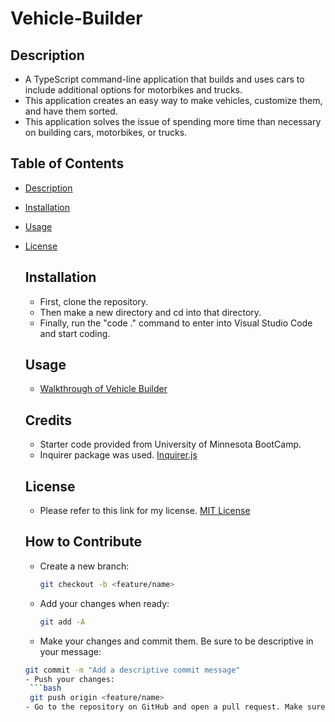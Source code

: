 # Vehicle-Builder

## Description
- A TypeScript command-line application that builds and uses cars to include additional options for motorbikes and trucks.
- This application creates an easy way to make vehicles, customize them, and have them sorted.
- This application solves the issue of spending more time than necessary on building cars, motorbikes, or trucks.

## Table of Contents
- [Description](#description)
- [Installation](#installation)
- [Usage](#installation)
- [License](#license)


  ## Installation
  - First, clone the repository.
  - Then make a new directory and cd into that directory.
  - Finally, run the "code ." command to enter into Visual Studio Code and start coding.
 

  ## Usage
  - [Walkthrough of Vehicle Builder](https://drive.google.com/file/d/1dX5-qyq-yB28hk7GcHJHN7y-x97aVcAk/view?usp=sharing)


  ## Credits
  - Starter code provided from University of Minnesota BootCamp.
  - Inquirer package was used. [Inquirer.js](https://github.com/SBoudrias/Inquirer.js)

  ## License
  - Please refer to this link for my license. [MIT License](https://github.com/yahye-mohamed101/Vehicle-Builder?tab=MIT-1-ov-file)
 

  

  ## How to Contribute
  - Create a new branch:
    ```bash
    git checkout -b <feature/name>
  - Add your changes when ready:
    ```bash
    git add -A
  - Make your changes and commit them. Be sure to be descriptive in your message:
   ```bash
   git commit -m "Add a descriptive commit message"
  - Push your changes:
    ```bash
    git push origin <feature/name>
  - Go to the repository on GitHub and open a pull request. Make sure to compare your branch name to the main branch. 
